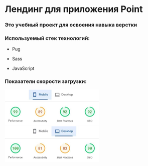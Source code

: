 <body>
    <h1>Лендинг для приложения Point</h1>
    <h3>Это учебный проект для освоения навыка верстки</h3>
    <h3>Используемый стек технологий:</h3>
    <ul>
        <li>
            <p>Pug</p>
        </li>
        <li>
            <p>Sass</p>
        </li>
        <li>
            <p>JavaScript</p>
        </li>
    </ul>
    <h3>Показатели скорости загрузки:</h3>
    <img src="page-speed-mobile.jpg" alt="" width="300">
    <img src="page-speed-desktop.jpg" alt="" width="300">
</body>